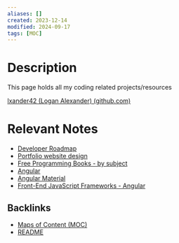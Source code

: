 ```yaml
---
aliases: []
created: 2023-12-14
modified: 2024-09-17
tags: [MOC]
---
```


# Description

This page holds all my coding related projects/resources

[lxander42 (Logan Alexander) (github.com)](https://github.com/lxander42)

# Relevant Notes

- [Developer Roadmap](Developer%20Roadmap.md)
- [Portfolio website design](../../../1PROJECTS/PROJECT%20IDEAS/Portfolio%20website%20design.md)
- [Free Programming Books - by subject](Free%20Programming%20Books%20-%20by%20subject.md)
- [Angular](Angular.md)
- [Angular Material](Angular%20Material.md)
- [Front-End JavaScript Frameworks - Angular](Front-End%20JavaScript%20Frameworks%20-%20Angular.md)

## Backlinks

* [Maps of Content (MOC)](../../3RESOURCES/DEFINITIONS/Maps%20of%20Content%20(MOC).md|MOC)
* [README](../../README.md)
